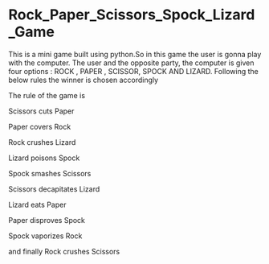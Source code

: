 # Rock_Paper_Scissors_Spock_Lizard_Game


This is a mini game built using python.So in this game the user is gonna play with the computer. 
The user and the opposite party, the computer is given four options : ROCK , PAPER , SCISSOR, SPOCK AND LIZARD.
Following the below rules the winner is chosen accordingly


The rule of the game is

Scissors cuts Paper

Paper covers Rock

Rock crushes Lizard

Lizard poisons Spock

Spock smashes Scissors

Scissors decapitates Lizard

Lizard eats Paper

Paper disproves Spock

Spock vaporizes Rock

and finally Rock crushes Scissors
